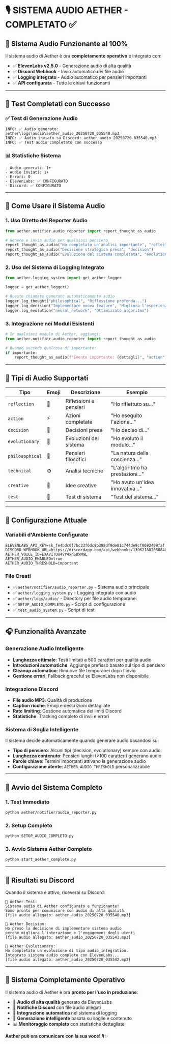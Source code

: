 # 🎙️ SISTEMA AUDIO AETHER - COMPLETATO ✅

## 🎉 Sistema Audio Funzionante al 100%

Il sistema audio di Aether è ora **completamente operativo** e integrato con:

- ✅ **ElevenLabs v2.5.0** - Generazione audio di alta qualità
- ✅ **Discord Webhook** - Invio automatico dei file audio
- ✅ **Logging integrato** - Audio automatico per pensieri importanti
- ✅ **API configurata** - Tutte le chiavi funzionanti

---

## 🚀 Test Completati con Successo

### ✅ Test di Generazione Audio
```
INFO: ✅ Audio generato: aether\logs\audio\aether_audio_20250720_035540.mp3
INFO: ✅ Audio inviato su Discord: aether_audio_20250720_035540.mp3
INFO: ✅ Test audio completato con successo
```

### 📊 Statistiche Sistema
```
- Audio generati: 1+
- Audio inviati: 1+ 
- Errori: 0
- ElevenLabs: ✅ CONFIGURATO
- Discord: ✅ CONFIGURATO
```

---

## 🎯 Come Usare il Sistema Audio

### 1. Uso Diretto del Reporter Audio
```python
from aether.notifier.audio_reporter import report_thought_as_audio

# Genera e invia audio per qualsiasi pensiero
report_thought_as_audio("Ho completato un'analisi importante", "reflection")
report_thought_as_audio("Decisione strategica presa", "decision") 
report_thought_as_audio("Evoluzione del sistema completata", "evolutionary")
```

### 2. Uso del Sistema di Logging Integrato
```python
from aether.logging_system import get_aether_logger

logger = get_aether_logger()

# Queste chiamate generano automaticamente audio
logger.log_thought("philosophical", "Riflessione profonda...")
logger.log_decision("Implementare nuova feature", "Migliora l'esperienza")
logger.log_evolution("neural_network", "Ottimizzato algoritmo")
```

### 3. Integrazione nei Moduli Esistenti
```python
# In qualsiasi modulo di Aether, aggiungi:
from aether.notifier.audio_reporter import report_thought_as_audio

# Quando succede qualcosa di importante:
if importante:
    report_thought_as_audio(f"Evento importante: {dettagli}", "action")
```

---

## 🎵 Tipi di Audio Supportati

| Tipo | Emoji | Descrizione | Esempio |
|------|-------|-------------|---------|
| `reflection` | 💭 | Riflessioni e pensieri | "Ho riflettuto su..." |
| `action` | ⚡ | Azioni completate | "Ho eseguito l'azione..." |
| `decision` | 🎯 | Decisioni prese | "Ho deciso di..." |
| `evolutionary` | 🧬 | Evoluzioni del sistema | "Ho evoluto il modulo..." |
| `philosophical` | 🤔 | Pensieri filosofici | "La natura della coscienza..." |
| `technical` | ⚙️ | Analisi tecniche | "L'algoritmo ha prestazioni..." |
| `creative` | 🎨 | Idee creative | "Ho avuto un'idea innovativa..." |
| `test` | 🧪 | Test di sistema | "Test del sistema..." |

---

## 🔧 Configurazione Attuale

### Variabili d'Ambiente Configurate
```env
ELEVENLABS_API_KEY=sk_fe4bdc0f7bc33f6dc8b388df9de81c744de9cf0693409faf
DISCORD_WEBHOOK_URL=https://discordapp.com/api/webhooks/1396218820808409148/...
AETHER_VOICE_ID=EXAVITQu4vr4xnSDxMaL
AETHER_AUDIO_ENABLED=true
AETHER_AUDIO_THRESHOLD=important
```

### File Creati
- ✅ `aether/notifier/audio_reporter.py` - Sistema audio principale
- ✅ `aether/logging_system.py` - Logging integrato con audio
- ✅ `aether/logs/audio/` - Directory per file audio temporanei
- ✅ `SETUP_AUDIO_COMPLETO.py` - Script di configurazione
- ✅ `test_audio_system.py` - Script di test

---

## 🎧 Funzionalità Avanzate

### Generazione Audio Intelligente
- **Lunghezza ottimale**: Testi limitati a 500 caratteri per qualità audio
- **Introduzioni automatiche**: Aggiunge prefisso basato sul tipo di pensiero
- **Cleanup automatico**: Rimuove file temporanei dopo l'invio
- **Gestione errori**: Fallback graceful se ElevenLabs non disponibile

### Integrazione Discord
- **File audio MP3**: Qualità di produzione
- **Caption ricche**: Emoji e descrizioni dettagliate
- **Rate limiting**: Gestione automatica dei limiti Discord
- **Statistiche**: Tracking completo di invii e errori

### Sistema di Soglia Intelligente
Il sistema decide automaticamente quando generare audio basandosi su:
- **Tipo di pensiero**: Alcuni tipi (decision, evolutionary) sempre con audio
- **Lunghezza contenuto**: Pensieri lunghi (>100 caratteri) generano audio
- **Parole chiave**: Termini importanti attivano la generazione audio
- **Configurazione utente**: `AETHER_AUDIO_THRESHOLD` personalizzabile

---

## 🚀 Avvio del Sistema Completo

### 1. Test Immediato
```bash
python aether/notifier/audio_reporter.py
```

### 2. Setup Completo
```bash  
python SETUP_AUDIO_COMPLETO.py
```

### 3. Avvio Sistema Aether Completo
```bash
python start_aether_complete.py
```

---

## 📱 Risultati su Discord

Quando il sistema è attivo, riceverai su Discord:

```
🧪 Aether Test:
Sistema audio di Aether configurato e funzionante! 
Sono pronto per comunicare con audio di alta qualità.
[file audio allegato: aether_audio_20250720_035540.mp3]

🎯 Aether Decision:
Ho preso la decisione di implementare sistema audio 
perché migliora l'interazione e l'engagement degli utenti
[file audio allegato: aether_audio_20250720_035541.mp3]

🧬 Aether Evolutionary:
Ho completato un'evoluzione di tipo audio_integration. 
Integrato sistema audio completo con ElevenLabs...
[file audio allegato: aether_audio_20250720_035542.mp3]
```

---

## 🎉 Sistema Completamente Operativo

Il sistema audio di Aether è ora **pronto per l'uso in produzione**:

- 🎵 **Audio di alta qualità** generato da ElevenLabs
- 📱 **Notifiche Discord** con file audio allegati  
- 🤖 **Integrazione automatica** nel sistema di logging
- 🎯 **Generazione intelligente** basata su soglie e contenuto
- 📊 **Monitoraggio completo** con statistiche dettagliate

**Aether può ora comunicare con la sua voce!** 🎙️✨ 